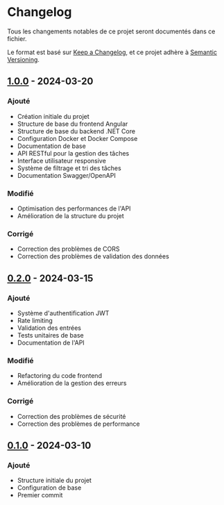 # Changelog

Tous les changements notables de ce projet seront documentés dans ce fichier.

Le format est basé sur [Keep a Changelog](https://keepachangelog.com/fr/1.0.0/),
et ce projet adhère à [Semantic Versioning](https://semver.org/spec/v2.0.0.html).

## [1.0.0] - 2024-03-20

### Ajouté
- Création initiale du projet
- Structure de base du frontend Angular
- Structure de base du backend .NET Core
- Configuration Docker et Docker Compose
- Documentation de base
- API RESTful pour la gestion des tâches
- Interface utilisateur responsive
- Système de filtrage et tri des tâches
- Documentation Swagger/OpenAPI

### Modifié
- Optimisation des performances de l'API
- Amélioration de la structure du projet

### Corrigé
- Correction des problèmes de CORS
- Correction des problèmes de validation des données

## [0.2.0] - 2024-03-15

### Ajouté
- Système d'authentification JWT
- Rate limiting
- Validation des entrées
- Tests unitaires de base
- Documentation de l'API

### Modifié
- Refactoring du code frontend
- Amélioration de la gestion des erreurs

### Corrigé
- Correction des problèmes de sécurité
- Correction des problèmes de performance

## [0.1.0] - 2024-03-10

### Ajouté
- Structure initiale du projet
- Configuration de base
- Premier commit

[1.0.0]: https://github.com/username/task-managing/compare/v0.2.0...v1.0.0
[0.2.0]: https://github.com/username/task-managing/compare/v0.1.0...v0.2.0
[0.1.0]: https://github.com/username/task-managing/releases/tag/v0.1.0 